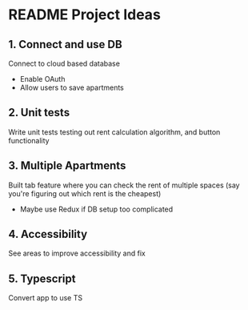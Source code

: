 # README Project Ideas

## 1. Connect and use DB
Connect to cloud based database
- Enable OAuth
- Allow users to save apartments

## 2. Unit tests
Write unit tests testing out rent calculation algorithm, and button functionality

## 3. Multiple Apartments
Built tab feature where you can check the rent of multiple spaces
(say you're figuring out which rent is the cheapest)
- Maybe use Redux if DB setup too complicated

## 4. Accessibility
See areas to improve accessibility and fix

## 5. Typescript
Convert app to use TS